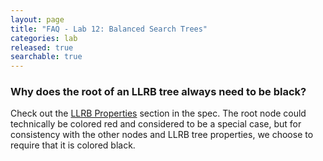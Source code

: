 ```yaml
---
layout: page
title: "FAQ - Lab 12: Balanced Search Trees"
categories: lab
released: true
searchable: true
---
```


### Why does the root of an LLRB tree always need to be black?

Check out the [LLRB Properties](index.md#llrb-tree-properties) section in the
spec. The root node could technically be colored red and considered to be a
special case, but for consistency with the other nodes and LLRB tree
properties, we choose to require that it is colored black.
